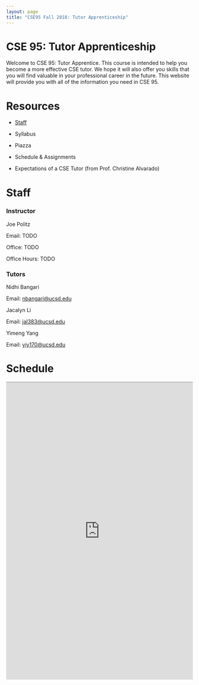 ```yaml
---
layout: page
title: "CSE95 Fall 2018: Tutor Apprenticeship"
---
```


# CSE 95: Tutor Apprenticeship

Welcome to CSE 95: Tutor Apprentice. This course is intended to help you become a more effective CSE tutor. We hope it will also offer you skills that you will find valuable in your professional career in the future. This website will provide you with all of the information you need in CSE 95. 

# Resources
* <a href="staff">Staff</a> 

* Syllabus  

* Piazza 

* Schedule & Assignments 

* Expectations of a CSE Tutor (from Prof. Christine Alvarado)

# Staff
<a id="staff"></a>

<h3>Instructor</h3>

Joe Politz

Email: TODO

Office: TODO

Office Hours: TODO

<h3>Tutors</h3>

Nidhi Bangari

Email: nbangari@ucsd.edu

Jacalyn Li

Email: jal383@ucsd.edu

Yimeng Yang

Email: yiy170@ucsd.edu

# Schedule
 <iframe style="border: none; border-top: 1px solid grey; border-spacing: 2px" src="https://docs.google.com/spreadsheets/d/e/2PACX-1vTSzcbMtdGIdQ_FFq2vIGP2czId9MouBnDMgqzqNfHR6IVyaNJ_Dq9-d06UXTXgxdakOaYuHfkjwlC-/pubhtml?gid=0&amp;single=true&amp;widget=true&amp;headers=false" width="100%" height="800px"></iframe>
